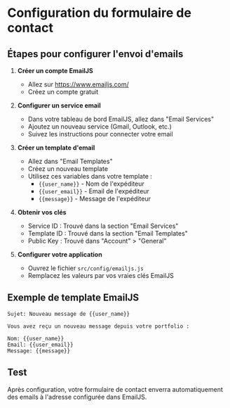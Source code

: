 # Configuration du formulaire de contact

## Étapes pour configurer l'envoi d'emails

1. **Créer un compte EmailJS**
   - Allez sur https://www.emailjs.com/
   - Créez un compte gratuit

2. **Configurer un service email**
   - Dans votre tableau de bord EmailJS, allez dans "Email Services"
   - Ajoutez un nouveau service (Gmail, Outlook, etc.)
   - Suivez les instructions pour connecter votre email

3. **Créer un template d'email**
   - Allez dans "Email Templates"
   - Créez un nouveau template
   - Utilisez ces variables dans votre template :
     - `{{user_name}}` - Nom de l'expéditeur
     - `{{user_email}}` - Email de l'expéditeur
     - `{{message}}` - Message de l'expéditeur

4. **Obtenir vos clés**
   - Service ID : Trouvé dans la section "Email Services"
   - Template ID : Trouvé dans la section "Email Templates"
   - Public Key : Trouvé dans "Account" > "General"

5. **Configurer votre application**
   - Ouvrez le fichier `src/config/emailjs.js`
   - Remplacez les valeurs par vos vraies clés EmailJS

## Exemple de template EmailJS

```
Sujet: Nouveau message de {{user_name}}

Vous avez reçu un nouveau message depuis votre portfolio :

Nom: {{user_name}}
Email: {{user_email}}
Message: {{message}}
```

## Test

Après configuration, votre formulaire de contact enverra automatiquement des emails à l'adresse configurée dans EmailJS.
